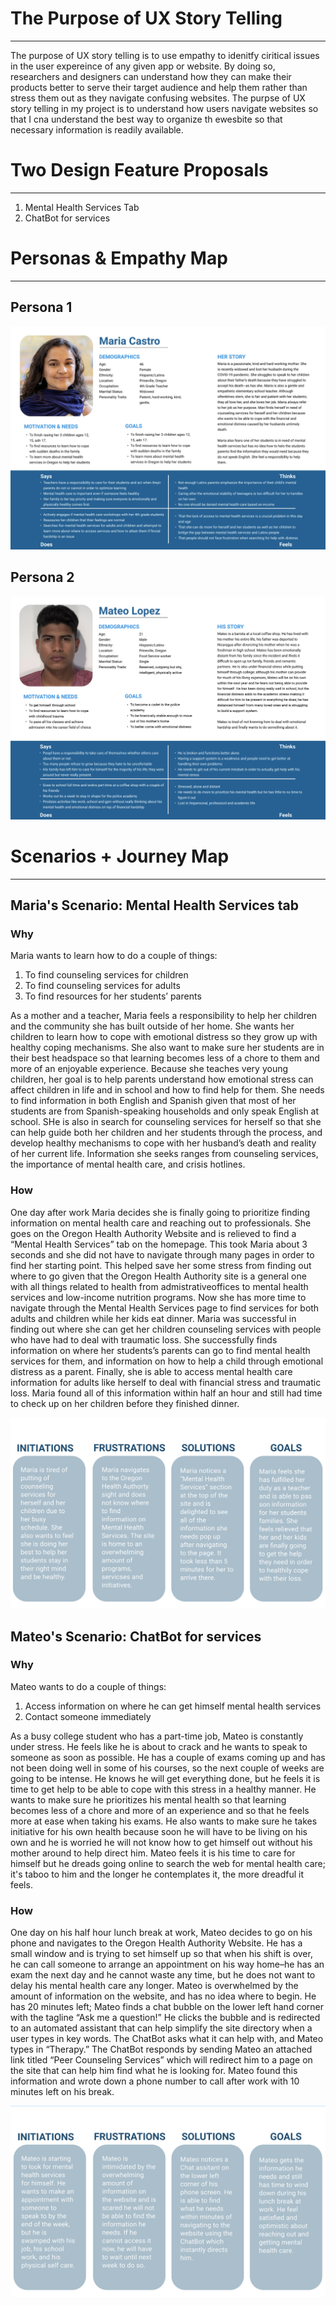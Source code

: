 # The Purpose of UX Story Telling
-----
The purpose of UX story telling is to use empathy to idenitfy ciritical issues in the user expereince of any given app or website. By doing so, researchers and designers can understand how they can make their products better to serve their target audience and help them rather than stress them out as they navigate confusing websites. The purpse of UX story telling in my project is to understand how users navigate websites so that I cna understand the best way to organize th ewesbite so that necessary information is readily available. 

# Two Design Feature Proposals 
-----
1. Mental Health Services Tab
2. ChatBot for services

# Personas & Empathy Map
-------
## Persona 1
![Mario Castro Persona](MariaPersona.png)

## Persona 2
![Mateo Lopez Persona](MateoPersona.png)

# Scenarios + Journey Map
------
## Maria's Scenario: Mental Health Services tab
### Why
Maria wants to learn how to do a couple of things: 
1. To find counseling services for children
2. To find counseling services for adults
3. To find resources for her students’ parents <br>

As a mother and a teacher, Maria feels a responsibility to help her children and the community she has built outside of her home. She wants her children to learn how to cope with emotional distress so they grow up with healthy coping mechanisms. She also want to make sure her students are in their best headspace so that learning becomes less of a chore to them and more of an enjoyable experience. Because she teaches very young children, her goal is to help parents understand how emotional stress can affect children in life and in school and how to find help for them. She needs to find information in both English and Spanish given that most of her students are from Spanish-speaking households and only speak English at school. SHe is also in search for counseling services for herself so that she can help guide both her children and her students through the process, and develop healthy mechanisms to cope with her husband’s death and reality of her current life. Information she seeks ranges from counseling services, the importance of mental health care, and crisis hotlines.

### How
One day after work Maria decides she is finally going to prioritize finding information on mental health care and reaching out to professionals. She goes on the Oregon Health Authority Website and is relieved to find a “Mental Health Services” tab on the homepage. This took Maria about 3 seconds and she did not have to navigate through many pages in order to find her starting point. This helped save her some stress from finding out where to go given that the Oregon Health Authority site is a general one with all things related to health from admistrativeoffices to mental health services and low-income nutrition programs. Now she has more time to navigate through the Mental Health Services page to find services for both adults and children while her kids eat dinner. Maria was successful in finding out where she can get her children counseling services with people who have had to deal with traumatic loss. She successfully finds information on where her students’s parents can go to find mental health services for them, and information on how to help a child through emotional distress as a parent. Finally, she is able to access mental health care information for adults like herself to deal with financial stress and traumatic loss. Maria found all of this information within half an hour and still had time to check up on her children before they finished dinner.

![Maria's frustration map](MariaMap.png)

## Mateo's Scenario: ChatBot for services
### Why
Mateo wants to do a couple of things:
1. Access information on where he can get himself mental health services
2. Contact someone immediately<br>

As a busy college student who has a part-time job, Mateo is constantly under stress. He feels like he is about to crack and he wants to speak to someone as soon as possible. He has a couple of exams coming up and has not been doing well in some of his courses, so the next couple of weeks are going to be intense. He knows he will get everything done, but he feels it is time to get help to be able to cope with this stress in a healthy manner. He wants to make sure he prioritizes his mental health so that learning becomes less of a chore and more of an experience and so that he feels more at ease when taking his exams. He also wants to make sure he takes initiative for his own health because soon he will have to be living on his own and he is worried he will not know how to get himself out without his mother around to help direct him. Mateo feels it is his time to care for himself but he dreads going online to search the web for mental health care; it's taboo to him and the longer he contemplates it, the more dreadful it feels. 

### How
One day on his half hour lunch break at work, Mateo decides to go on his phone and navigates to the Oregon Health Authority Website. He has a small window and is trying to set himself up so that when his shift is over, he can call someone to arrange an appointment on his way home–he has an exam the next day and he cannot waste any time, but he does not want to delay his mental health care any longer. Mateo is overwhelmed by the amount of information on the website, and has no idea where to begin. He has 20 minutes left; Mateo finds a chat bubble on the lower left hand corner with the tagline “Ask me a question!” He clicks the bubble and is redirected to an automated assistant that can help simplify the site directory when a user types in key words. The ChatBot asks what it can help with, and Mateo types in “Therapy.” The ChatBot responds by sending Mateo an attached link titled “Peer Counseling Services” which will redirect him to a page on the site that can help him find what he is looking for. Mateo found this information and wrote down a phone number to call after work with 10 minutes left on his break. 

![Mateo's frustration map](MateoMap.png)
